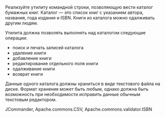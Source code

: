 Реализуйте утилиту командной строки, позволяющую вести каталог бумажных книг.
Каталог — это список книг с указанием автора, названия, года издания и ISBN. Книги из
каталога можно одалживать другим людям.

Утилита должна позволять выполнять над каталогом следующие операции:
- поиск и печать записей каталога
- удаление книги
- добавление книги
- редактирование отдельного поля книги
- одалживание книги
- возврат книги

Данные одного каталога должны храниться в виде текстового файла на диске. Формат
хранения может быть любым, однако должна быть возможность при необходимости
исправить данные обычным текстовым редактором.


JCommander, Apache.commons.CSV, Apache.commons.validator.ISBN 